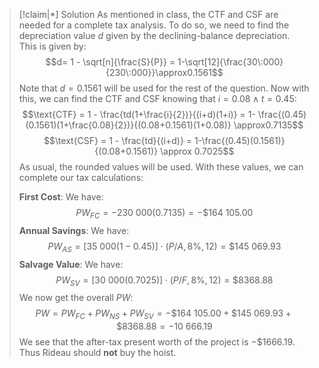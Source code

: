 
>[!claim|*] Solution
>As mentioned in class, the CTF and CSF are needed for a complete tax analysis. To do so, we need to find the depreciation value $d$ given by the declining-balance depreciation. This is given by: $$d= 1 - \sqrt[n]{\frac{S}{P}} = 1-\sqrt[12]{\frac{30\:000}{230\:000}}\approx0.1561$$Note that $d= 0.1561$ will be used for the rest of the question. Now with this, we can find the CTF and CSF knowing that $i =0.08 \; \land \; t = 0.45$: $$\text{CTF} = 1 - \frac{td(1+\frac{i}{2})}{(i+d)(1+i)} = 1- \frac{(0.45)(0.1561)(1+\frac{0.08}{2})}{(0.08+0.1561)(1+0.08)} \approx0.7135$$$$\text{CSF} = 1 - \frac{td}{(i+d)} = 1-\frac{(0.45)(0.1561)}{(0.08+0.1561)} \approx 0.7025$$As usual, the rounded values will be used. With these values, we can complete our tax calculations:
>
>**First Cost**: We have: $$PW_{FC} = -230\:000(0.7135)=-\$164\:105.00$$**Annual Savings**: We have: $$PW_{AS} = [35\:000(1-0.45)] \cdot(P/A,8\%,12) = \$145\:069.93$$**Salvage Value**: We have: $$PW_{SV} = [30\:000 (0.7025)]\cdot(P/F,8\%,12) = \$8368.88$$
>We now get the overall $PW$: $$PW = PW_{FC} + PW_{NS} + PW_{SV} = -\$164\:105.00+\$145\:069.93+\$8368.88 = -10\:666.19$$We see that the after-tax present worth of the project is $-\$1666.19$. Thus Rideau should **not** buy the hoist.
